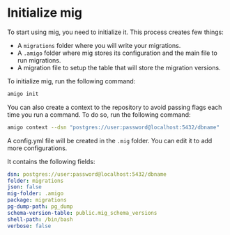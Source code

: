 # Initialize mig

To start using mig, you need to initialize it. This process creates few things:
- A `migrations` folder where you will write your migrations.
- A `.amigo` folder where mig stores its configuration and the main file to run migrations.
- A migration file to setup the table that will store the migration versions.

To initialize mig, run the following command:

```sh
amigo init
```

You can also create a context to the repository to avoid passing flags each time you run a command. To do so, run the following command:

```sh
amigo context --dsn "postgres://user:password@localhost:5432/dbname"
```

A config.yml file will be created in the `.mig` folder. You can edit it to add more configurations.

It contains the following fields:
```yaml
dsn: postgres://user:password@localhost:5432/dbname
folder: migrations
json: false
mig-folder: .amigo
package: migrations
pg-dump-path: pg_dump
schema-version-table: public.mig_schema_versions
shell-path: /bin/bash
verbose: false
```
